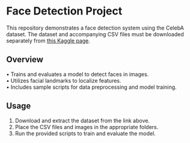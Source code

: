 # Face Detection Project

This repository demonstrates a face detection system using the CelebA dataset. The dataset and accompanying CSV files must be downloaded separately from [this Kaggle page](https://www.kaggle.com/datasets/jessicali9530/celeba-dataset).

## Overview
• Trains and evaluates a model to detect faces in images.  
• Utilizes facial landmarks to localize features.  
• Includes sample scripts for data preprocessing and model training.

## Usage
1. Download and extract the dataset from the link above.  
2. Place the CSV files and images in the appropriate folders.  
3. Run the provided scripts to train and evaluate the model.
